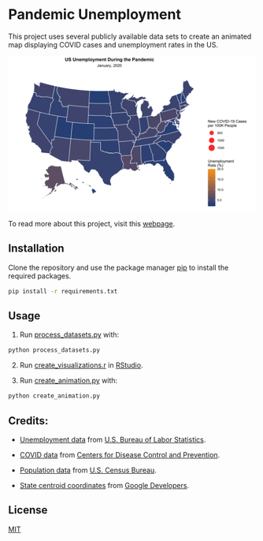 # Pandemic Unemployment

This project uses several publicly available data sets to create an animated map displaying COVID cases and unemployment rates in the US.

![Visualization](Pandemic_Unemployment.gif)

To read more about this project, visit this [webpage](https://spatial-data-discovery.github.io/project-ben-ralston.html).

## Installation

Clone the repository and use the package manager [pip](https://pip.pypa.io/en/stable/) to install the required packages.

```bash
pip install -r requirements.txt
```

## Usage

1. Run [process_datasets.py](process_datasets.py) with:

```bash
python process_datasets.py
```

2. Run [create_visualizations.r](create_visualizations.r) in [RStudio](https://www.rstudio.com/products/rstudio/).

3. Run [create_animation.py](create_animation.py) with:

```bash
python create_animation.py
```

## Credits:

- [Unemployment data](data/ststdnsadata.xlsx) from [U.S. Bureau of Labor Statistics](https://www.bls.gov/).

- [COVID data](data/United_States_COVID-19_Cases_and_Deaths_by_State_over_Time.csv) from [Centers for Disease Control and Prevention](https://www.cdc.gov/).

- [Population data](data/nst-est2019-alldata.csv) from [U.S. Census Bureau](https://www.census.gov/en.html).

- [State centroid coordinates](data/states.csv) from [Google Developers](https://developers.google.com/).

## License

[MIT](https://choosealicense.com/licenses/mit/)

